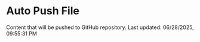 # Auto Push File

Content that will be pushed to GitHub repository.
Last updated: 06/28/2025, 09:55:31 PM
